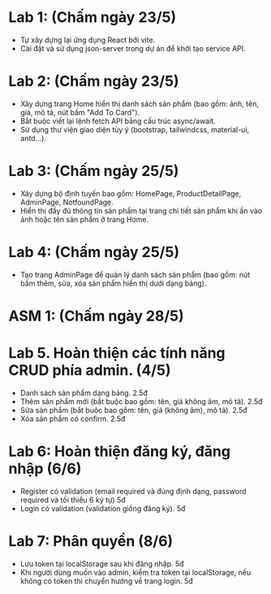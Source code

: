 # Lab 1: (Chấm ngày 23/5)

- Tự xây dựng lại ứng dụng React bởi vite.
- Cài đặt và sử dụng json-server trong dự án để khởi tạo service API.

# Lab 2: (Chấm ngày 23/5)

- Xây dựng trang Home hiển thị danh sách sản phẩm (bao gồm: ảnh, tên, giá, mô tả, nút bấm "Add To Card").
- Bắt buộc viết lại lệnh fetch API bằng cấu trúc async/await.
- Sử dụng thư viện giao diện tùy ý (bootstrap, tailwindcss, material-ui, antd...).

# Lab 3: (Chấm ngày 25/5)

- Xây dựng bộ định tuyến bao gồm: HomePage, ProductDetailPage, AdminPage, NotfoundPage.
- Hiển thị đầy đủ thông tin sản phẩm tại trang chi tiết sản phẩm khi ấn vào ảnh hoặc tên sản phẩm ở trang Home.

# Lab 4: (Chấm ngày 25/5)

- Tạo trang AdminPage để quản lý danh sách sản phẩm (bao gồm: nút bấm thêm, sửa, xóa sản phẩm hiển thị dưới dạng bảng).

# ASM 1: (Chấm ngày 28/5)

# Lab 5. Hoàn thiện các tính năng CRUD phía admin. (4/5)

- Danh sách sản phẩm dạng bảng. 2.5đ
- Thêm sản phẩm mới (bắt buộc bao gồm: tên, giá không âm, mô tả). 2.5đ
- Sửa sản phẩm (bắt buộc bao gồm: tên, giá (không âm), mô tả). 2.5đ
- Xóa sản phẩm có confirm. 2.5đ

# Lab 6: Hoàn thiện đăng ký, đăng nhập (6/6)

- Register có validation (email required và đúng định dạng, password required và tối thiểu 6 ký tự) 5đ
- Login có validation (validation giống đăng ký). 5đ

# Lab 7: Phân quyền (8/6)

- Lưu token tại localStorage sau khi đăng nhập. 5đ
- Khi người dùng muốn vào admin, kiểm tra token tại localStorage, nếu không có token thì chuyển hướng về trang login. 5đ
